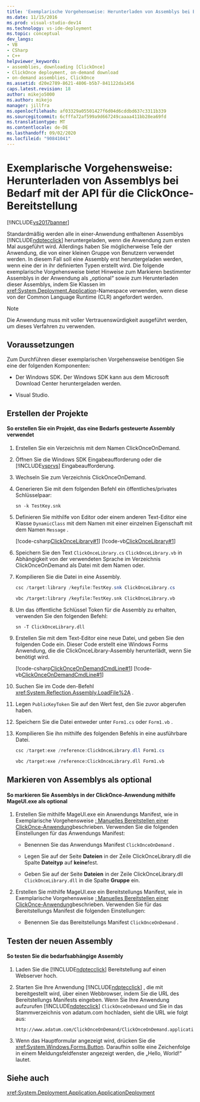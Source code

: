 ```yaml
---
title: 'Exemplarische Vorgehensweise: Herunterladen von Assemblys bei Bedarf mit der ClickOnce-Bereitstellung Microsoft-Dokumentation'
ms.date: 11/15/2016
ms.prod: visual-studio-dev14
ms.technology: vs-ide-deployment
ms.topic: conceptual
dev_langs:
- VB
- CSharp
- C++
helpviewer_keywords:
- assemblies, downloading [ClickOnce]
- ClickOnce deployment, on-demand download
- on-demand assemblies, ClickOnce
ms.assetid: d20e2789-8621-4806-b5b7-841122da1456
caps.latest.revision: 18
author: mikejo5000
ms.author: mikejo
manager: jillfra
ms.openlocfilehash: af03329a05501427f6d04d6cddbd637c3311b339
ms.sourcegitcommit: 6cfffa72af599a9d667249caaaa411bb28ea69fd
ms.translationtype: MT
ms.contentlocale: de-DE
ms.lasthandoff: 09/02/2020
ms.locfileid: "90841041"
---
```

# <a name="walkthrough-downloading-assemblies-on-demand-with-the-clickonce-deployment-api"></a>Exemplarische Vorgehensweise: Herunterladen von Assemblys bei Bedarf mit der API für die ClickOnce-Bereitstellung
[!INCLUDE[vs2017banner](../includes/vs2017banner.md)]

Standardmäßig werden alle in einer-Anwendung enthaltenen Assemblys [!INCLUDE[ndptecclick](../includes/ndptecclick-md.md)] heruntergeladen, wenn die Anwendung zum ersten Mal ausgeführt wird. Allerdings haben Sie möglicherweise Teile der Anwendung, die von einer kleinen Gruppe von Benutzern verwendet werden. In diesem Fall soll eine Assembly erst heruntergeladen werden, wenn eine der in ihr definierten Typen erstellt wird. Die folgende exemplarische Vorgehensweise bietet Hinweise zum Markieren bestimmter Assemblys in der Anwendung als „optional“ sowie zum Herunterladen dieser Assemblys, indem Sie Klassen im <xref:System.Deployment.Application>-Namespace verwenden, wenn diese von der Common Language Runtime (CLR) angefordert werden.  
  
> [!NOTE]
> Die Anwendung muss mit voller Vertrauenswürdigkeit ausgeführt werden, um dieses Verfahren zu verwenden.  
  
## <a name="prerequisites"></a>Voraussetzungen  
 Zum Durchführen dieser exemplarischen Vorgehensweise benötigen Sie eine der folgenden Komponenten:  
  
- Der Windows SDK. Der Windows SDK kann aus dem Microsoft Download Center heruntergeladen werden.  
  
- Visual Studio.  
  
## <a name="creating-the-projects"></a>Erstellen der Projekte  
  
#### <a name="to-create-a-project-that-uses-an-on-demand-assembly"></a>So erstellen Sie ein Projekt, das eine Bedarfs gesteuerte Assembly verwendet  
  
1. Erstellen Sie ein Verzeichnis mit dem Namen ClickOnceOnDemand.  
  
2. Öffnen Sie die Windows SDK Eingabeaufforderung oder die [!INCLUDE[vsprvs](../includes/vsprvs-md.md)] Eingabeaufforderung.  
  
3. Wechseln Sie zum Verzeichnis ClickOnceOnDemand.  
  
4. Generieren Sie mit dem folgenden Befehl ein öffentliches/privates Schlüsselpaar:  
  
    ```  
    sn -k TestKey.snk  
    ```  
  
5. Definieren Sie mithilfe von Editor oder einem anderen Text-Editor eine Klasse `DynamicClass` mit dem Namen mit einer einzelnen Eigenschaft mit dem Namen `Message` .  
  
     [!code-csharp[ClickOnceLibrary#1](../snippets/csharp/VS_Snippets_Winforms/ClickOnceLibrary/CS/Class1.cs#1)]
     [!code-vb[ClickOnceLibrary#1](../snippets/visualbasic/VS_Snippets_Winforms/ClickOnceLibrary/VB/Class1.vb#1)]  
  
6. Speichern Sie den Text `ClickOnceLibrary.cs` `ClickOnceLibrary.vb` in Abhängigkeit von der verwendeten Sprache im Verzeichnis ClickOnceOnDemand als Datei mit dem Namen oder.  
  
7. Kompilieren Sie die Datei in eine Assembly.  
  
    ```csharp  
    csc /target:library /keyfile:TestKey.snk ClickOnceLibrary.cs  
    ```  
  
    ```vb  
    vbc /target:library /keyfile:TestKey.snk ClickOnceLibrary.vb  
    ```  
  
8. Um das öffentliche Schlüssel Token für die Assembly zu erhalten, verwenden Sie den folgenden Befehl:  
  
    ```  
    sn -T ClickOnceLibrary.dll  
    ```  
  
9. Erstellen Sie mit dem Text-Editor eine neue Datei, und geben Sie den folgenden Code ein. Dieser Code erstellt eine Windows Forms Anwendung, die die ClickOnceLibrary-Assembly herunterlädt, wenn Sie benötigt wird.  
  
     [!code-csharp[ClickOnceOnDemandCmdLine#1](../snippets/csharp/VS_Snippets_Winforms/ClickOnceOnDemandCmdLine/CS/Form1.cs#1)]
     [!code-vb[ClickOnceOnDemandCmdLine#1](../snippets/visualbasic/VS_Snippets_Winforms/ClickOnceOnDemandCmdLine/VB/Form1.vb#1)]  
  
10. Suchen Sie im Code den-Befehl <xref:System.Reflection.Assembly.LoadFile%2A> .  
  
11. Legen `PublicKeyToken` Sie auf den Wert fest, den Sie zuvor abgerufen haben.  
  
12. Speichern Sie die Datei entweder unter `Form1.cs` oder `Form1.vb` .  
  
13. Kompilieren Sie ihn mithilfe des folgenden Befehls in eine ausführbare Datei.  
  
    ```csharp  
    csc /target:exe /reference:ClickOnceLibrary.dll Form1.cs  
    ```  
  
    ```vb  
    vbc /target:exe /reference:ClickOnceLibrary.dll Form1.vb  
    ```  
  
## <a name="marking-assemblies-as-optional"></a>Markieren von Assemblys als optional  
  
#### <a name="to-mark-assemblies-as-optional-in-your-clickonce-application-by-using-mageuiexe"></a>So markieren Sie Assemblys in der ClickOnce-Anwendung mithilfe MageUI.exe als optional  
  
1. Erstellen Sie mithilfe MageUI.exe ein Anwendungs Manifest, wie in Exemplarische Vorgehensweise [: Manuelles Bereitstellen einer ClickOnce-Anwendung](../deployment/walkthrough-manually-deploying-a-clickonce-application.md)beschrieben. Verwenden Sie die folgenden Einstellungen für das Anwendungs Manifest:  
  
    - Benennen Sie das Anwendungs Manifest `ClickOnceOnDemand` .  
  
    - Legen Sie auf der Seite **Dateien** in der Zeile ClickOnceLibrary.dll die Spalte **Dateityp** auf **keine**fest.  
  
    - Geben Sie auf der Seite **Dateien** in der Zeile ClickOnceLibrary.dll `ClickOnceLibrary.dll` in die Spalte **Gruppe** ein.  
  
2. Erstellen Sie mithilfe MageUI.exe ein Bereitstellungs Manifest, wie in Exemplarische Vorgehensweise [: Manuelles Bereitstellen einer ClickOnce-Anwendung](../deployment/walkthrough-manually-deploying-a-clickonce-application.md)beschrieben. Verwenden Sie für das Bereitstellungs Manifest die folgenden Einstellungen:  
  
    - Benennen Sie das Bereitstellungs Manifest `ClickOnceOnDemand` .  
  
## <a name="testing-the-new-assembly"></a>Testen der neuen Assembly  
  
#### <a name="to-test-your-on-demand-assembly"></a>So testen Sie die bedarfsabhängige Assembly  
  
1. Laden Sie die [!INCLUDE[ndptecclick](../includes/ndptecclick-md.md)] Bereitstellung auf einen Webserver hoch.  
  
2. Starten Sie Ihre Anwendung [!INCLUDE[ndptecclick](../includes/ndptecclick-md.md)] , die mit bereitgestellt wird, über einen Webbrowser, indem Sie die URL des Bereitstellungs Manifests eingeben. Wenn Sie Ihre Anwendung aufzurufen [!INCLUDE[ndptecclick](../includes/ndptecclick-md.md)] `ClickOnceOnDemand` und Sie in das Stammverzeichnis von adatum.com hochladen, sieht die URL wie folgt aus:  
  
    ```  
    http://www.adatum.com/ClickOnceOnDemand/ClickOnceOnDemand.application  
    ```  
  
3. Wenn das Hauptformular angezeigt wird, drücken Sie die <xref:System.Windows.Forms.Button>. Daraufhin sollte eine Zeichenfolge in einem Meldungsfeldfenster angezeigt werden, die „Hello, World!“ lautet.  
  
## <a name="see-also"></a>Siehe auch  
 <xref:System.Deployment.Application.ApplicationDeployment>
